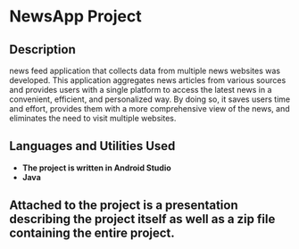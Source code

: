 <h1>NewsApp Project</h1>


<h2>Description</h2>
news feed application that collects data from multiple news websites was developed. This application aggregates news articles from various sources and provides users with a single platform to access the latest news in a convenient, efficient, and personalized way.
 By doing so, it saves users time and effort, provides them with a more comprehensive view of the news, and eliminates the need to visit multiple websites.

<br />

<h2>Languages and Utilities Used</h2>

- <b>The project is written in Android Studio </b> 
- <b>Java</b>

<h2>Attached to the project is a presentation describing the project itself as well as a zip file containing the entire project.</h2>
